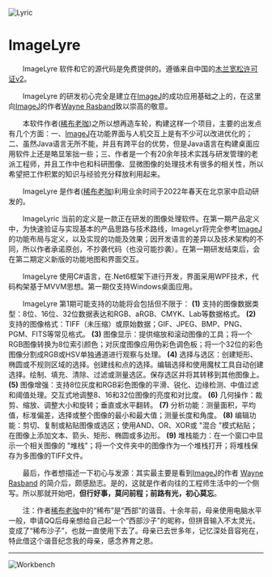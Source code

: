![Lyric](https://atelier-skald.com/wp-content/uploads/2018/08/APS9514-3S.jpg) 
# ImageLyre 

　　ImageLyre 软件和它的源代码是免费提供的。遵循来自中国的[木兰宽松许可证v2](http://license.coscl.org.cn/MulanPSL2)。

　　ImageLyre 的研发初心完全是建立在[ImageJ](https://imagej.nih.gov/ij/)的成功应用基础之上的，在这里向[ImageJ](https://imagej.nih.gov/ij/)的作者[Wayne Rasband](https://imagej.net/people/rasband)致以崇高的敬意。

　　本软件作者([稀布老咖](https://gitee.com/xknife))之所以想再造车轮，构建这样一个项目，主要的出发点有几个方面：一、[ImageJ](https://imagej.nih.gov/ij/)在功能界面与人机交互上是有不少可以改进优化的；二、虽然Java语言无所不能，并且有跨平台的优势，但是Java语言在构建桌面应用软件上还是略显笨拙一些；三、作者是一个有20余年技术实践与研发管理的老派工程师，并且工作中也和科研图像、显微图像的处理技术有很多的相关性，所以希望把工作积累的知识与经验充分释放利用起来。

　　ImageLyre 是作者([稀布老咖](https://gitee.com/xknife))利用业余时间于2022年春天在北京家中启动研发的。

　　ImageLyric 当前的定义是一款正在研发的图像处理软件。在第一期产品定义中，为快速验证与实现基本的产品思路与技术路线，ImageLyr将完全参考[ImageJ](https://imagej.nih.gov/ij/)的功能布局与定义，以及实现的功能及效果；因开发语言的差异以及技术架构的不同，所以作者承诺原创，不抄袭代码（也没可能抄袭）。在第一期研发结束后，会在第二期定义新版的功能地图和界面交互。

　　ImageLyre 使用C#语言，在.Net6框架下进行开发，界面采用WPF技术，代码构架基于MVVM思想。第一期仅支持Windows桌面应用。

　　ImageLyre 第1期可能支持的功能将会包括但不限于： **(1)** 支持的图像数据类型：8位、16位、32位数据表达和RGB、aRGB、CMYK、Lab等数据格式。 **(2)** 支持的图像格式：TIFF（未压缩）或原始数据；GIF、JPEG、BMP、PNG、PGM、FITS等常见格式。 **(3)** 图像显示：提供缩放和滚动图像的工具；将一个RGB图像转换为8位索引颜色；对灰度图像应用伪彩色调色板；将一个32位的彩色图像分割成RGB或HSV单独通道进行观察与处理。 **(4)** 选择与选区：创建矩形、椭圆或不规则区域的选择。创建线和点的选择。编辑选择和使用魔杖工具自动创建选择。绘制、填充、清除、过滤或测量选区。保存选区并将其转移到其他图像上。 **(5)** 图像增强：支持8位灰度和RGB彩色图像的平滑、锐化、边缘检测、中值过滤和阈值处理。交互式地调整8、16和32位图像的亮度和对比度。 **(6)** 几何操作：裁剪、缩放、调整大小和旋转；垂直或水平翻转。 **(7)** 分析功能：测量面积，平均值，标准偏差，选择或整个图像的最小和最大值；测量长度和角度。 **(8)** 编辑功能：剪切、复制或粘贴图像或选区；使用AND、OR、XOR或 "混合 "模式粘贴；在图像上添加文本、箭头、矩形、椭圆或多边形。 **(9)** 堆栈能力：在一个窗口中显示一个相关图像的 "堆栈"；将一个文件夹中的图像作为一个堆栈打开；将堆栈保存为多图像的TIFF文件。

　　最后，作者想描述一下初心与发源：其实最主要是看到[ImageJ](https://imagej.nih.gov/ij/)的作者 [Wayne Rasband](https://imagej.net/people/rasband) 的简介后，颇感励志。是的，这就是作者向往的工程师生活中的一个侧写。所以那就开始吧，**但行好事，莫问前程；前路有光，初心莫忘**。

　　注：作者[稀布老咖](https://gitee.com/xknife)中的“稀布”是“西部”的谐音。十余年前，母亲使用电脑水平一般，申请QQ后母亲想给自己起一个“西部沙子”的昵称，但拼音输入不太灵光，变成了“稀布沙子”，也就一直使用下去了。母亲已去世多年，记忆深处音容宛在，特此借这个谐音纪念我的母亲，感念养育之恩。

---

![Workbench](https://oss.xknife.net/Workbench_with_a_little_clutter_and_warmth.jpg)